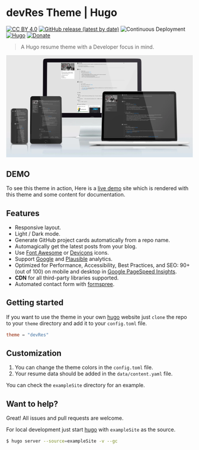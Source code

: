 # devRes Theme | Hugo

[![CC BY 4.0](https://img.shields.io/badge/License-CC%20BY%204.0-orange.svg)](http://creativecommons.org/licenses/by/4.0/) [![GitHub release (latest by date)](https://img.shields.io/github/v/release/nirgn975/devRes)](https://github.com/nirgn975/devRes/releases) ![Continuous Deployment](https://github.com/nirgn975/devRes/workflows/Continuous%20Deployment/badge.svg?branch=main) [![Hugo](https://img.shields.io/badge/Hugo-%5E0.41.0-ff4088?logo=hugo)](https://gohugo.io/) [![Donate](https://img.shields.io/badge/PayPal-Donate-lightgrey.svg)](https://www.paypal.me/nirgn/2)

> A Hugo resume theme with a Developer focus in mind.

![Screenshot](images/screenshot.webp)

## DEMO

To see this theme in action, Here is a [live demo](https://nirgn975.github.io/devRes) site which is rendered with this theme and some content for documentation.

## Features

- Responsive layout.
- Light / Dark mode.
- Generate GitHub project cards automatically from a repo name.
- Automagically get the latest posts from your blog.
- Use [Font Awesome](https://fontawesome.com) or [Devicons](https://devicon.dev) icons.
- Support [Google](https://analytics.google.com/analytics) and [Plausible](https://plausible.io) analytics.
- Optimized for Performance, Accessibility, Best Practices, and SEO: 90+ (out of 100) on mobile and desktop in [Google PageSpeed Insights](https://developers.google.com/speed/pagespeed/insights).
- **CDN** for all third-party libraries supported.
- Automated contact form with [formspree](https://formspree.io).

## Getting started

If you want to use the theme in your own [hugo](https://gohugo.io) website just `clone` the repo to your `theme` directory and add it to your `config.toml` file.

```toml
theme = "devRes"
```

## Customization

1. You can change the theme colors in the `config.toml` file.
2. Your resume data should be added in the `data/content.yaml` file.

You can check the `exampleSite` directory for an example.

## Want to help?

Great! All issues and pull requests are welcome.

For local development just start [hugo](https://gohugo.io) with `exampleSite` as the source.

```bash
$ hugo server --source=exampleSite -v --gc
```
